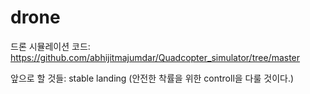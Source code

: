 # drone

드론 시뮬레이션 코드: https://github.com/abhijitmajumdar/Quadcopter_simulator/tree/master

앞으로 할 것들: stable landing (안전한 착률을 위한 controll을 다룰 것이다.)
